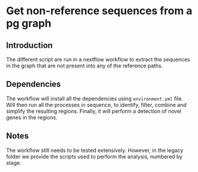 # Get non-reference sequences from a pg graph
## Introduction
The different script are run in a nextflow workflow to extract the sequences in the graph that are not present into any of the reference paths.

## Dependencies
The workflow will install all the dependencies using `environment.yml` file. Will then run all the processes in sequence, to identify, filter, combine and simplify the resulting regions.
Finally, it will perform a detection of novel genes in the regions.

## Notes
The workflow still needs to be tested extensively. However, in the legacy folder we provide the scripts used to perform the analysis, numbered by stage.